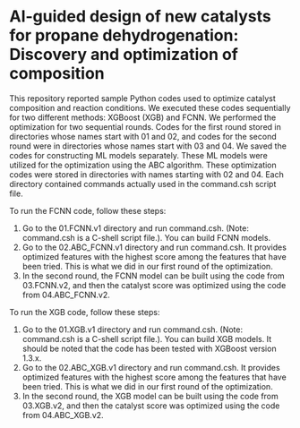 # AI-guided design of new catalysts for propane dehydrogenation: Discovery and optimization of composition 

This repository reported sample Python codes used to optimize catalyst composition and reaction conditions. We executed these codes sequentially for two different methods: XGBoost (XGB) and FCNN. We performed the optimization for two sequential rounds. Codes for the first round stored in directories whose names start with 01 and 02, and codes for the second round were in directories whose names start with 03 and 04. We saved the codes for constructing ML models separately. These ML models were utilized for the optimization using the ABC algorithm. These optimization codes were stored in directories with names starting with 02 and 04. Each directory contained commands actually used in the command.csh script file.

To run the FCNN code, follow these steps:
1. Go to the 01.FCNN.v1 directory and run command.csh. (Note: command.csh is a C-shell script file.). You can build FCNN models.
2. Go to the 02.ABC_FCNN.v1 directory and run command.csh. It provides optimized features with the highest score among the features that have been tried. This is what we did in our first round of the optimization.
3. In the second round, the FCNN model can be built using the code from 03.FCNN.v2, and then the catalyst score was optimized using the code from 04.ABC_FCNN.v2.

To run the XGB code, follow these steps:
1. Go to the 01.XGB.v1 directory and run command.csh. (Note: command.csh is a C-shell script file.). You can build XGB models. It should be noted that the code has been tested with XGBoost version 1.3.x. 
2. Go to the 02.ABC_XGB.v1 directory and run command.csh. It provides optimized features with the highest score among the features that have been tried. This is what we did in our first round of the optimization.
3. In the second round, the XGB model can be built using the code from 03.XGB.v2, and then the catalyst score was optimized using the code from 04.ABC_XGB.v2.


